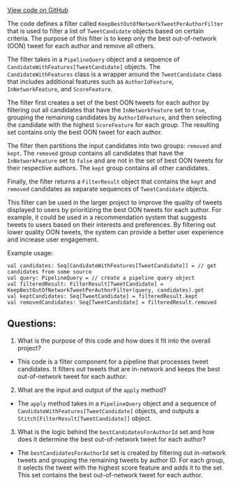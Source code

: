 [View code on GitHub](https://github.com/misbahsy/the-algorithm/home-mixer/server/src/main/scala/com/twitter/home_mixer/functional_component/filter/KeepBestOutOfNetworkTweetPerAuthorFilter.scala)

The code defines a filter called `KeepBestOutOfNetworkTweetPerAuthorFilter` that is used to filter a list of `TweetCandidate` objects based on certain criteria. The purpose of this filter is to keep only the best out-of-network (OON) tweet for each author and remove all others. 

The filter takes in a `PipelineQuery` object and a sequence of `CandidateWithFeatures[TweetCandidate]` objects. The `CandidateWithFeatures` class is a wrapper around the `TweetCandidate` class that includes additional features such as `AuthorIdFeature`, `InNetworkFeature`, and `ScoreFeature`. 

The filter first creates a set of the best OON tweets for each author by filtering out all candidates that have the `InNetworkFeature` set to `true`, grouping the remaining candidates by `AuthorIdFeature`, and then selecting the candidate with the highest `ScoreFeature` for each group. The resulting set contains only the best OON tweet for each author.

The filter then partitions the input candidates into two groups: `removed` and `kept`. The `removed` group contains all candidates that have the `InNetworkFeature` set to `false` and are not in the set of best OON tweets for their respective authors. The `kept` group contains all other candidates.

Finally, the filter returns a `FilterResult` object that contains the `kept` and `removed` candidates as separate sequences of `TweetCandidate` objects.

This filter can be used in the larger project to improve the quality of tweets displayed to users by prioritizing the best OON tweets for each author. For example, it could be used in a recommendation system that suggests tweets to users based on their interests and preferences. By filtering out lower quality OON tweets, the system can provide a better user experience and increase user engagement. 

Example usage:

```
val candidates: Seq[CandidateWithFeatures[TweetCandidate]] = // get candidates from some source
val query: PipelineQuery = // create a pipeline query object
val filteredResult: FilterResult[TweetCandidate] = KeepBestOutOfNetworkTweetPerAuthorFilter(query, candidates).get
val keptCandidates: Seq[TweetCandidate] = filteredResult.kept
val removedCandidates: Seq[TweetCandidate] = filteredResult.removed
```
## Questions: 
 1. What is the purpose of this code and how does it fit into the overall project?
- This code is a filter component for a pipeline that processes tweet candidates. It filters out tweets that are in-network and keeps the best out-of-network tweet for each author.

2. What are the input and output of the `apply` method?
- The `apply` method takes in a `PipelineQuery` object and a sequence of `CandidateWithFeatures[TweetCandidate]` objects, and outputs a `Stitch[FilterResult[TweetCandidate]]` object.

3. What is the logic behind the `bestCandidatesForAuthorId` set and how does it determine the best out-of-network tweet for each author?
- The `bestCandidatesForAuthorId` set is created by filtering out in-network tweets and grouping the remaining tweets by author ID. For each group, it selects the tweet with the highest score feature and adds it to the set. This set contains the best out-of-network tweet for each author.